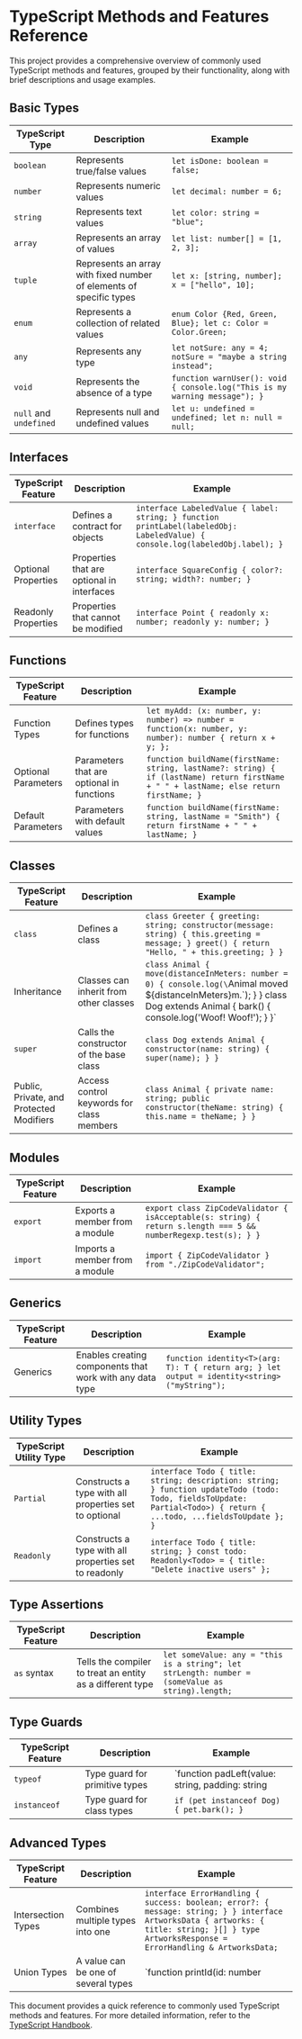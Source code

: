# TypeScript Methods and Features Reference

This project provides a comprehensive overview of commonly used TypeScript methods and features, grouped by their functionality, along with brief descriptions and usage examples.

## Basic Types

| TypeScript Type       | Description                               | Example                                                     |
|-----------------------|-------------------------------------------|-------------------------------------------------------------|
| `boolean`             | Represents true/false values              | `let isDone: boolean = false;`                              |
| `number`              | Represents numeric values                 | `let decimal: number = 6;`                                  |
| `string`              | Represents text values                    | `let color: string = "blue";`                               |
| `array`               | Represents an array of values             | `let list: number[] = [1, 2, 3];`                           |
| `tuple`               | Represents an array with fixed number of elements of specific types | `let x: [string, number]; x = ["hello", 10];` |
| `enum`                | Represents a collection of related values | `enum Color {Red, Green, Blue}; let c: Color = Color.Green;`|
| `any`                 | Represents any type                       | `let notSure: any = 4; notSure = "maybe a string instead";` |
| `void`                | Represents the absence of a type          | `function warnUser(): void { console.log("This is my warning message"); }` |
| `null` and `undefined`| Represents null and undefined values      | `let u: undefined = undefined; let n: null = null;`         |

## Interfaces

| TypeScript Feature    | Description                               | Example                                                     |
|-----------------------|-------------------------------------------|-------------------------------------------------------------|
| `interface`           | Defines a contract for objects            | `interface LabeledValue { label: string; } function printLabel(labeledObj: LabeledValue) { console.log(labeledObj.label); }` |
| Optional Properties   | Properties that are optional in interfaces | `interface SquareConfig { color?: string; width?: number; }` |
| Readonly Properties   | Properties that cannot be modified        | `interface Point { readonly x: number; readonly y: number; }`|

## Functions

| TypeScript Feature    | Description                               | Example                                                     |
|-----------------------|-------------------------------------------|-------------------------------------------------------------|
| Function Types        | Defines types for functions               | `let myAdd: (x: number, y: number) => number = function(x: number, y: number): number { return x + y; };` |
| Optional Parameters   | Parameters that are optional in functions | `function buildName(firstName: string, lastName?: string) { if (lastName) return firstName + " " + lastName; else return firstName; }` |
| Default Parameters    | Parameters with default values            | `function buildName(firstName: string, lastName = "Smith") { return firstName + " " + lastName; }` |

## Classes

| TypeScript Feature    | Description                               | Example                                                     |
|-----------------------|-------------------------------------------|-------------------------------------------------------------|
| `class`               | Defines a class                           | `class Greeter { greeting: string; constructor(message: string) { this.greeting = message; } greet() { return "Hello, " + this.greeting; } }` |
| Inheritance           | Classes can inherit from other classes    | `class Animal { move(distanceInMeters: number = 0) { console.log(\`Animal moved \${distanceInMeters}m.\`); } } class Dog extends Animal { bark() { console.log('Woof! Woof!'); } }` |
| `super`               | Calls the constructor of the base class   | `class Dog extends Animal { constructor(name: string) { super(name); } }`                            |
| Public, Private, and Protected Modifiers | Access control keywords for class members | `class Animal { private name: string; public constructor(theName: string) { this.name = theName; } }` |

## Modules

| TypeScript Feature    | Description                               | Example                                                     |
|-----------------------|-------------------------------------------|-------------------------------------------------------------|
| `export`              | Exports a member from a module            | `export class ZipCodeValidator { isAcceptable(s: string) { return s.length === 5 && numberRegexp.test(s); } }` |
| `import`              | Imports a member from a module            | `import { ZipCodeValidator } from "./ZipCodeValidator";`    |

## Generics

| TypeScript Feature    | Description                               | Example                                                     |
|-----------------------|-------------------------------------------|-------------------------------------------------------------|
| Generics              | Enables creating components that work with any data type | `function identity<T>(arg: T): T { return arg; } let output = identity<string>("myString");` |

## Utility Types

| TypeScript Utility Type| Description                               | Example                                                     |
|------------------------|-------------------------------------------|-------------------------------------------------------------|
| `Partial`              | Constructs a type with all properties set to optional | `interface Todo { title: string; description: string; } function updateTodo (todo: Todo, fieldsToUpdate: Partial<Todo>) { return { ...todo, ...fieldsToUpdate }; }` |
| `Readonly`             | Constructs a type with all properties set to readonly | `interface Todo { title: string; } const todo: Readonly<Todo> = { title: "Delete inactive users" };` |

## Type Assertions

| TypeScript Feature    | Description                               | Example                                                     |
|-----------------------|-------------------------------------------|-------------------------------------------------------------|
| `as` syntax           | Tells the compiler to treat an entity as a different type | `let someValue: any = "this is a string"; let strLength: number = (someValue as string).length;` |

## Type Guards

| TypeScript Feature    | Description                               | Example                                                     |
|-----------------------|-------------------------------------------|-------------------------------------------------------------|
| `typeof`              | Type guard for primitive types            | `function padLeft(value: string, padding: string | number) { if (typeof padding === "number") { return Array(padding + 1).join(" ") + value; } if (typeof padding === "string") { return padding + value; } throw new Error(\`Expected string or number, got '\${padding}'.\`); }` |
| `instanceof`          | Type guard for class types                | `if (pet instanceof Dog) { pet.bark(); }`                    |

## Advanced Types

| TypeScript Feature    | Description                               | Example                                                     |
|-----------------------|-------------------------------------------|-------------------------------------------------------------|
| Intersection Types    | Combines multiple types into one          | `interface ErrorHandling { success: boolean; error?: { message: string; } } interface ArtworksData { artworks: { title: string; }[] } type ArtworksResponse = ErrorHandling & ArtworksData;` |
| Union Types           | A value can be one of several types       | `function printId(id: number | string) { console.log("Your ID is: " + id); }` |

This document provides a quick reference to commonly used TypeScript methods and features. For more detailed information, refer to the [TypeScript Handbook](https://www.typescriptlang.org/docs/handbook/).

